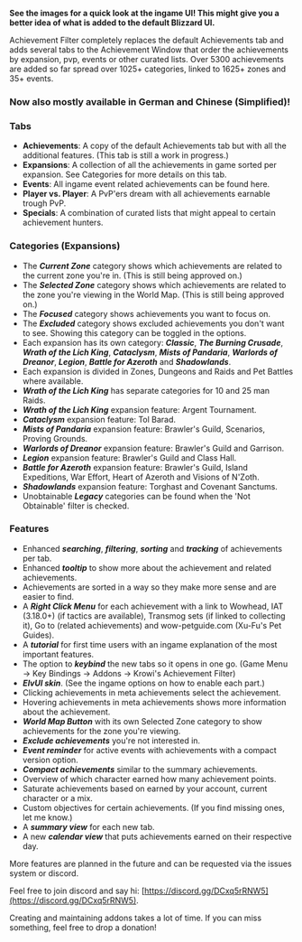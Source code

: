 **See the images for a quick look at the ingame UI! This might give you a better idea of what is added to the default Blizzard UI.**

Achievement Filter completely replaces the default Achievements tab and adds several tabs to the Achievement Window that order the achievements by expansion, pvp, events or other curated lists. Over 5300 achievements are added so far spread over 1025+ categories, linked to 1625+ zones and 35+ events.

### Now also mostly available in German and Chinese (Simplified)!

### Tabs
- **Achievements**: A copy of the default Achievements tab but with all the additional features. (This tab is still a work in progress.)
- **Expansions**: A collection of all the achievements in game sorted per expansion. See Categories for more details on this tab.
- **Events**: All ingame event related achievements can be found here.
- **Player vs. Player**: A PvP'ers dream with all achievements earnable trough PvP.
- **Specials**: A combination of curated lists that might appeal to certain achievement hunters.

### Categories (Expansions)
- The ***Current Zone*** category shows which achievements are related to the current zone you're in. (This is still being approved on.)
- The ***Selected Zone*** category shows which achievements are related to the zone you're viewing in the World Map. (This is still being approved on.)
- The ***Focused*** category shows achievements you want to focus on.
- The ***Excluded*** category shows excluded achievements you don't want to see. Showing this category can be toggled in the options.
- Each expansion has its own category: ***Classic***, ***The Burning Crusade***, ***Wrath of the Lich King***, ***Cataclysm***, ***Mists of Pandaria***, ***Warlords of Dreanor***, ***Legion***, ***Battle for Azeroth*** and ***Shadowlands***.
- Each expansion is divided in Zones, Dungeons and Raids and Pet Battles where available.
- ***Wrath of the Lich King*** has separate categories for 10 and 25 man Raids.
- ***Wrath of the Lich King*** expansion feature: Argent Tournament.
- ***Cataclysm*** expansion feature: Tol Barad.
- ***Mists of Pandaria*** expansion feature: Brawler's Guild, Scenarios, Proving Grounds.
- ***Warlords of Dreanor*** expansion feature: Brawler's Guild and Garrison.
- ***Legion*** expansion feature: Brawler's Guild and Class Hall.
- ***Battle for Azeroth*** expansion feature: Brawler's Guild, Island Expeditions, War Effort, Heart of Azeroth and Visions of N'Zoth.
- ***Shadowlands*** expansion feature: Torghast and Covenant Sanctums.
- Unobtainable ***Legacy*** categories can be found when the 'Not Obtainable' filter is checked.

### Features
- Enhanced ***searching***, ***filtering***, ***sorting*** and ***tracking*** of achievements per tab.
- Enhanced ***tooltip*** to show more about the achievement and related achievements.
- Achievements are sorted in a way so they make more sense and are easier to find.
- A ***Right Click Menu*** for each achievement with a link to Wowhead, IAT (3.18.0+) (if tactics are available), Transmog sets (if linked to collecting it), Go to (related achievements) and wow-petguide.com (Xu-Fu's Pet Guides).
- A ***tutorial*** for first time users with an ingame explanation of the most important features.
- The option to ***keybind*** the new tabs so it opens in one go. (Game Menu -> Key Bindings -> Addons -> Krowi's Achievement Filter)
- ***ElvUI skin***. (See the ingame options on how to enable each part.)
- Clicking achievements in meta achievements select the achievement.
- Hovering achievements in meta achievements shows more information about the achievement.
- ***World Map Button*** with its own Selected Zone category to show achievements for the zone you're viewing.
- ***Exclude achievements*** you're not interested in.
- ***Event reminder*** for active events with achievements with a compact version option.
- ***Compact achievements*** similar to the summary achievements.
- Overview of which character earned how many achievement points.
- Saturate achievements based on earned by your account, current character or a mix.
- Custom objectives for certain achievements. (If you find missing ones, let me know.)
- A ***summary view*** for each new tab.
- A new ***calendar view*** that puts achievements earned on their respective day.

More features are planned in the future and can be requested via the issues system or discord.

Feel free to join discord and say hi: [https://discord.gg/DCxq5rRNW5](https://discord.gg/DCxq5rRNW5).

Creating and maintaining addons takes a lot of time. If you can miss something, feel free to drop a donation!